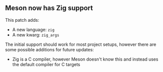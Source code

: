 ## Meson now has Zig support

This patch adds:

* A new language: `zig`
* A new kwarg: `zig_args`

The initial support should work for most project setups,
however there are some possible additions for future
updates:

* Zig is a C compiler, however Meson doesn't know this
and instead uses the default compiler for C targets
